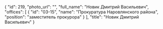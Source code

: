 {
    "id": 219,
    "photo_url": "",
    "full_name": "Новик Дмитрий Васильевич",
    "offices": [
        {
            "id": "03-15",
            "name": "Прокуратура Наровлянского района",
            "position": "заместитель прокурора"
        }
    ],
    "title": "Новик Дмитрий Васильевич"
}